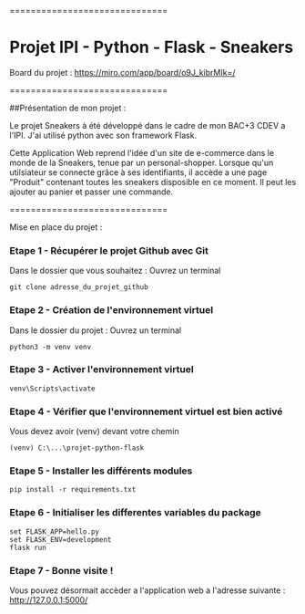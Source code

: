 ==============================

# Projet IPI - Python - Flask - Sneakers

Board du projet : https://miro.com/app/board/o9J_kibrMIk=/

==============================

##Présentation de mon projet :

Le projet Sneakers à été développé dans le cadre de mon BAC+3 CDEV a l'IPI.
J'ai utilisé python avec son framework Flask.

Cette Application Web reprend l'idée d'un site de e-commerce dans le monde de la Sneakers, tenue par un personal-shopper.
Lorsque qu'un utilsiateur se connecte grâce à ses identifiants, il accède a une page "Produit" contenant toutes les sneakers disposible en ce moment.
Il peut les ajouter au panier et passer une commande.

==============================

Mise en place du projet :

### Etape 1 - Récupérer le projet Github avec Git



Dans le dossier que vous souhaitez :
Ouvrez un terminal 

    git clone adresse_du_projet_github

### Etape 2 - Création de l'environnement virtuel

Dans le dossier du projet :
Ouvrez un terminal
    
    python3 -m venv venv

### Etape 3 - Activer l'environnement virtuel

    venv\Scripts\activate

### Etape 4 - Vérifier que l'environnement virtuel est bien activé
    
Vous devez avoir (venv) devant votre chemin

    (venv) C:\...\projet-python-flask
 
### Etape 5 - Installer les différents modules

    pip install -r requirements.txt

### Etape 6 - Initialiser les differentes variables du package

    set FLASK_APP=hello.py
    set FLASK_ENV=development
    flask run

### Etape 7 - Bonne visite !

Vous pouvez désormait accèder a l'application web a l'adresse suivante : http://127.0.0.1:5000/


